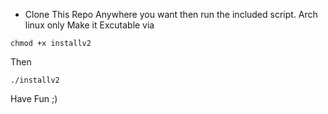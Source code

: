 * Clone This Repo Anywhere you want then run the included script. Arch linux only
Make it Excutable via
```
chmod +x installv2
```
Then
```
./installv2
```
Have Fun ;)
